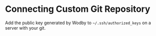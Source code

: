 # Connecting Custom Git Repository

Add the public key generated by Wodby to `~/.ssh/authorized_keys` on a server with your git.